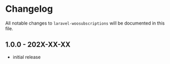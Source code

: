 # Changelog

All notable changes to `laravel-woosubscriptions` will be documented in this file.

## 1.0.0 - 202X-XX-XX

- initial release
